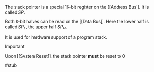 The stack pointer is a special 16-bit register on the [[Address Bus]]. It is called $SP$.

Both 8-bit halves can be read on the [[Data Bus]]. Here the lower half is called $SP_L$, the upper half $SP_H$.

It is used for hardware support of a program stack.

>[!Important]
>
> Upon [[System Reset]], the stack pointer **must** be reset to 0

#stub